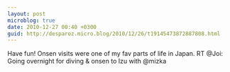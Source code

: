 ```yaml
---
layout: post
microblog: true
date: 2010-12-27 00:40 +0300
guid: http://desparoz.micro.blog/2010/12/26/t19145473872887808.html
---
```

Have fun! Onsen visits were one of my fav parts of life in Japan. RT @Joi: Going overnight for diving &amp; onsen to Izu with @mizka

